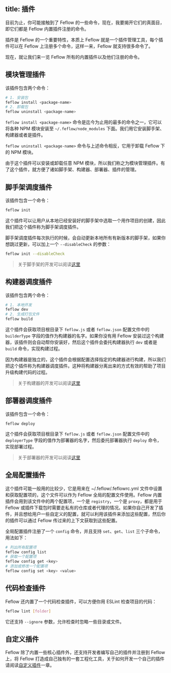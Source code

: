 title: 插件
---

目前为止，你可能接触到了 Feflow 的一些命令，现在，我要揭开它们的真面目，即它们都是 Feflow 内置插件注册的命令。

插件是 Feflow 的一个重要特性，本质上 Feflow 就是一个插件管理工具，每个插件可以在 Feflow 上注册多个命令，这样一来，Feflow 就支持很多命令了。

现在，就让我们来一览 Feflow 所有的内置插件以及他们注册的命令。

## 模块管理插件

该插件包含两个命令：

```sh
# 1. 安装包
feflow install <package-name>
# 2. 卸载包
feflow uninstall <package-name>
```

`feflow install <package-name>` 命令是迄今为止用的最多的命令之一，它可以将各种 NPM 模块安装至 `~/.feflow/node_modules` 下面。我们用它安装脚手架、构建器或者是插件。

`feflow uninstall <package-name>` 命令与上述命令相反，它用于卸载 Feflow 下的 NPM 模块。

由于这个插件可以安装或卸载任意 NPM 模块，所以我们称之为模块管理插件。有了这个插件，就方便了诸如脚手架、构建器、部署器、插件的管理。

## 脚手架调度插件

该插件包含一个命令：

```sh
feflow init
```

这个插件可以让用户从本地已经安装好的脚手架中选取一个用作项目的创建，因此我们把这个插件称为脚手架调度插件。

脚手架调度插件每次执行的时候，会自动更新本地所有有新版本的脚手架，如果你想跳过更新，可以加上一个 `--disableCheck` 的参数：

```sh
feflow init --disableCheck
```

> 关于脚手架的开发可以阅读[这里](./advance-scaffold-custom.html)

## 构建器调度插件

该插件包含两个命令：

```sh
# 1. 本地开发
feflow dev
# 2. 生成打包文件
feflow build
```

这个插件会获取项目根目录下 `feflow.js` 或者 `feflow.json` 配置文件中的 `builderType` 字段的值作为构建器的名字。如果你没有用 Feflow 安装过这个构建器，该插件则会自动帮你安装好，然后这个插件会委托构建器执行 `dev` 或者是 `build` 命令，实现构建过程。

因为构建器是独立的，这个插件会根据配置选择指定的构建器进行构建，所以我们把这个插件称为构建器调度插件。这种将构建器分离出来的方式有效的帮助了项目升级构建代码的过程。

> 关于构建器的开发可以阅读[这里](./advance-builder-custom.html)

## 部署器调度插件

该插件包含一个命令：

```
feflow deploy
```

这个插件会获取项目根目录下 `feflow.js` 或者 `feflow.json` 配置文件中的 `deployerType` 字段的值作为部署器的名字，然后委托部署器执行 `deploy` 命令，实现部署过程。

> 关于部署器的开发可以阅读[这里](./deployer-custom.html)

## 全局配置插件

这个插件可能一般用的比较少，它是用来在 ~/.feflow/.feflowrc.yml 文件中设置和获取配置项的，这个文件可以作为 Feflow 全局的配置文件使用。Feflow 内置插件会用到该文件中的两个配置项，一个是 `registry`，一个是 `proxy`，都是用于 Feflow 或插件下载包时需要走私有的仓库或者代理的情况。如果你自己开发了插件，并且想给用户一些自定义的配置，就可以利用该插件来添加这些配置，然后你的插件可以通过 Feflow 传过来的上下文获取到这些配置。

全局配置插件注册了一个 `config` 命令，并且支持 `set`、`get`、`list` 三个子命令，用法如下：

```sh
# 列出所有配置项
feflow config list
# 获取一个配置项
feflow config get <key>
# 添加或修改一个配置项
feflow config set <key> <value>
```

## 代码检查插件

Feflow 还内置了一个代码检查插件，可以方便你用 ESLint 检查项目的代码：

```sh
feflow lint [folder]
```

它还支持 `--ignore` 参数，允许检查时忽略一些目录或文件。

## 自定义插件

Feflow 除了内置一些核心插件外，还支持开发者编写自己的插件并注册到 Feflow 上，将 Feflow 打造成自己独有的一套工程化工具，关于如何开发一个自己的插件请阅读[自定义插件](./advance-plugins-custom.html)一章。